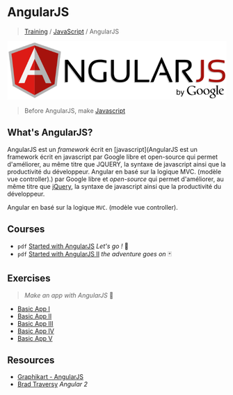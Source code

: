 # AngularJS

> [Training](https://github.com/simplonco/training/) / [JavaScript](https://github.com/simplonco/js-training/) / AngularJS

![](logo-angular.png)

> Before AngularJS, make [Javascript](https://github.com/simplonco/js-training/)

## What's AngularJS?

AngularJS est un _framework_ écrit en [javascript](AngularJS est un framework écrit en javascript par Google libre et open-source qui permet d'améliorer, au même titre que JQUERY, la syntaxe de javascript ainsi que la productivité du développeur. Angular en basé sur la logique MVC. (modèle vue controller).) par Google libre et _open-source_ qui permet d'améliorer, au même titre que [jQuery](https://github.com/simplonco/jquery-training), la syntaxe de javascript ainsi que la productivité du développeur. 

Angular en basé sur la logique `MVC`. (modèle vue controller).

## Courses

* `pdf` [Started with AngularJS](https://github.com/simplonco/angular-training/blob/master/training/Tutoriel-AngularJS-Design-Pattern-MVC.pdf) _Let's go !_ :space_invader:
* `pdf` [Started with AngularJS II](https://github.com/simplonco/angular-training/blob/master/training/Tutoriel-AngularJS-Partie-2.pdf) _the adventure goes on_ :black_joker:

## Exercises

>  _Make an app with AngularJS_ :game_die:

* [Basic App I](https://github.com/simplonco/angular-workshop)
* [Basic App II](https://github.com/simplonco/angular-workshop/blob/master/chapitre-1.md)
* [Basic App III](https://github.com/simplonco/angular-workshop/blob/master/chapitre-2.md)
* [Basic App IV](https://github.com/simplonco/angular-workshop/blob/master/chapitre-2.5.md)
* [Basic App V](https://github.com/simplonco/angular-workshop/blob/master/chapitre-3.md)

## Resources

* [Graphikart - AngularJS](https://www.youtube.com/playlist?list=PLjwdMgw5TTLUDlJyx4yIPQjoI-w-7Zs1r)
* [Brad Traversy](https://www.youtube.com/playlist?list=PLillGF-RfqbbZnAJlEzttBrbkAO27U_hd) _Angular 2_
